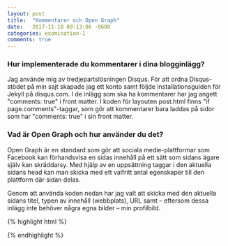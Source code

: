 ```yaml
---
layout: post
title:  "Kommentarer och Open Graph"
date:   2017-11-18 09:13:06 -0600
categories: examination-1
comments: true
---
```


### Hur implementerade du kommentarer i dina blogginlägg?

<!--more-->

Jag använde mig av tredjepartslösningen Disqus. För att ordna Disqus-stödet på min sajt skapade jag ett konto samt följde installationsguiden för Jekyll på disqus.com. I de inlägg som ska ha kommentarer har jag angett "comments: true" i front matter. I koden för layouten post.html finns "if page.comments"-taggar, som gör att kommentarer bara laddas på sidor som har "comments: true" i sin front matter.

### Vad är Open Graph och hur använder du det?

Open Graph är en standard som gör att sociala medie-plattformar som Facebook kan förhandsvisa en sidas innehåll på ett sätt som sidans ägare själv kan skräddarsy. Med hjälp av en uppsättning taggar i den aktuella sidans head kan man skicka med ett valfritt antal egenskaper till den plattform där sidan delas.

Genom att använda koden nedan har jag valt att skicka med den aktuella sidans titel, typen av innehåll (webbplats), URL samt – eftersom dessa inlägg inte behöver några egna bilder – min profilbild.

{% highlight html %}

  <meta property="og:title" content="{{ page.title }}" />
  <meta property="og:type" content="website" />
  <meta property="og:url" content="{% capture url_path %}{{site.url}}{{page.url}}{% endcapture %}" />
  <meta property="og:image" content="/img/avatar.jpg" />

{% endhighlight %}
